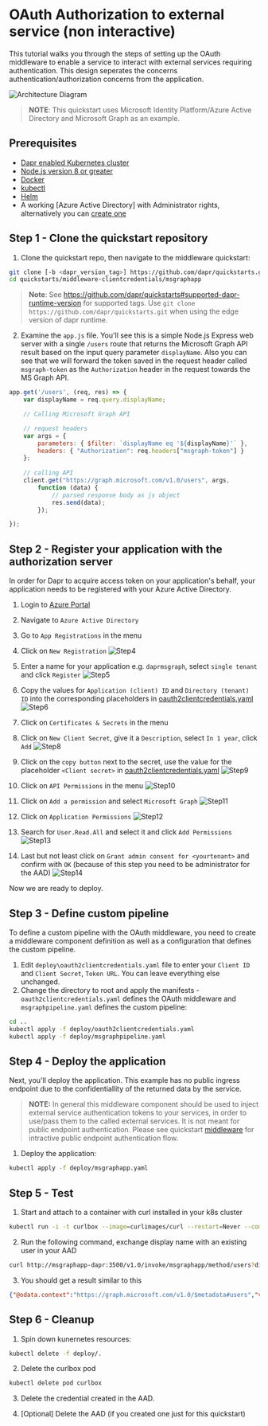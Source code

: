 # OAuth Authorization to external service (non interactive)

This tutorial walks you through the steps of setting up the OAuth middleware to enable a service to interact with external services requiring authentication. This design seperates the concerns authentication/authorization concerns from the application.

![Architecture Diagram](img/architecture_diagram.png)

> **NOTE**: This quickstart uses Microsoft Identity Platform/Azure Active Directory and Microsoft Graph as an example. 

## Prerequisites

- [Dapr enabled Kubernetes cluster](https://github.com/dapr/docs/blob/master/getting-started/environment-setup.md#installing-dapr-on-a-kubernetes-cluster)
- [Node.js version 8 or greater](https://nodejs.org/en/)
- [Docker](https://docs.docker.com/)
- [kubectl](https://kubernetes.io/docs/tasks/tools/install-kubectl/)
- [Helm](https://github.com/helm/helm)
- A working [Azure Active Directory] with Administrator rights, alternatively you can [create one](https://docs.microsoft.com/en-us/azure/active-directory/fundamentals/active-directory-access-create-new-tenant)


## Step 1 - Clone the quickstart repository

1. Clone the quickstart repo, then navigate to the middleware quickstart:
```bash
git clone [-b <dapr_version_tag>] https://github.com/dapr/quickstarts.git
cd quickstarts/middleware-clientcredentials/msgraphapp
```
> **Note**: See https://github.com/dapr/quickstarts#supported-dapr-runtime-version for supported tags. Use `git clone https://github.com/dapr/quickstarts.git` when using the edge version of dapr runtime.

2. Examine the ```app.js``` file. You'll see this is a simple Node.js Express web server with a single ```/users``` route that returns the Microsoft Graph API result based on the input query parameter ```displayName```. Also you can see that we will forward the token saved in the request header called `msgraph-token` as the `Authorization` header in the request towards the MS Graph API.

```javascript
app.get('/users', (req, res) => {
    var displayName = req.query.displayName;    

    // Calling Microsoft Graph API

    // request headers
    var args = {
        parameters: { $filter: `displayName eq '${displayName}'` },
        headers: { "Authorization": req.headers["msgraph-token"] } 
    };
     
    // calling API
    client.get("https://graph.microsoft.com/v1.0/users", args,
        function (data) {
            // parsed response body as js object
            res.send(data);  
        });

});
```

## Step 2 - Register your application with the authorization server

In order for Dapr to acquire access token on your application's behalf, your application needs to be registered with your Azure Active Directory.

1. Login to [Azure Portal](https://portal.azure.com)

2. Navigate to `Azure Active Directory`

3. Go to `App Registrations` in the menu

4. Click on `New Registration`
![Step4](./img/aad_app_registration1.png)

5. Enter a name for your application e.g. `daprmsgraph`, select `single tenant` and click `Register`
![Step5](./img/aad_app_registration2.png)

6. Copy the values for `Application (client) ID` and `Directory (tenant) ID` into the corresponding placeholders in [oauth2clientcredentials.yaml](./deploy/oauth2clientcredentials.yaml)
![Step6](./img/aad_app_registration3.png)

7. Click on `Certificates & Secrets` in the menu

8. Click on `New Client Secret`, give it a `Description`, select `In 1 year`, click `Add`
![Step8](./img/aad_app_registration4.png)

9. Click on the `copy button` next to the secret, use the value for the  placeholder `<Client secret>` in [oauth2clientcredentials.yaml](./deploy/oauth2clientcredentials.yaml)
![Step9](./img/aad_app_registration5.png)

10. Click on `API Permissions` in the menu
![Step10](./img/aad_app_registration6.png)

11. Click on `Add a permission` and select `Microsoft Graph`
![Step11](./img/aad_app_registration7.png)

12. Click on `Application Permissions`
![Step12](./img/aad_app_registration8.png)

13. Search for `User.Read.All` and select it and click `Add Permissions`
![Step13](./img/aad_app_registration9.png)

14. Last but not least click on `Grant admin consent for <yourtenant>` and confirm with `OK` (because of this step you need to be administrator for the AAD)
![Step14](./img/aad_app_registration10.png)

Now we are ready to deploy.

## Step 3 - Define custom pipeline

To define a custom pipeline with the OAuth middleware, you need to create a middleware component definition as well as a configuration that defines the custom pipeline.

1. Edit ```deploy\oauth2clientcredentials.yaml``` file to enter your ```Client ID``` and ```Client Secret```, ```Token URL```. You can leave everything else unchanged.
2. Change the directory to root and apply the manifests - ```oauth2clientcredentials.yaml``` defines the OAuth middleware and ```msgraphpipeline.yaml``` defines the custom pipeline:
```bash
cd ..
kubectl apply -f deploy/oauth2clientcredentials.yaml
kubectl apply -f deploy/msgraphpipeline.yaml
```

## Step 4 - Deploy the application
Next, you'll deploy the application. This example has no public ingress endpoint due to the confidentiallity of the returned data by the service. 

> **NOTE:** In general this middleware component should be used to inject external service authentication tokens to your services, in order to use/pass them to the called external services. It is not meant for public endpoint authentication. Please see quickstart [middleware](../middleware/README.md) for intractive public endpoint authentication flow. 

1. Deploy the application:
```bash
kubectl apply -f deploy/msgraphapp.yaml
```

## Step 5 - Test

1. Start and attach to a container with curl installed in your k8s cluster
```bash
kubectl run -i -t curlbox --image=curlimages/curl --restart=Never --command -- /bin/sh
```

2. Run the following command, exchange display name with an existing user in your AAD
```bash
curl http://msgraphapp-dapr:3500/v1.0/invoke/msgraphapp/method/users?displayName=gildong%20hong
```

3. You should get a result similar to this
```json
{"@odata.context":"https://graph.microsoft.com/v1.0/$metadata#users","value":[{"businessPhones":[],"displayName":"Gildong Hong","givenName":null,"jobTitle":null,"mail":null,"mobilePhone":null,"officeLocation":null,"preferredLanguage":null,"surname":null,"userPrincipalName":"gildong.hong@yourdomain.com","id":"9392214b-c472-4c29-b59f-3efcb6051f50"}]}
```

## Step 6 - Cleanup

1. Spin down kunernetes resources:
```bash
kubectl delete -f deploy/.
```
2. Delete the curlbox pod
```bash
kubectl delete pod curlbox
```
3. Delete the credential created in the AAD.

4. [Optional] Delete the AAD (if you created one just for this quickstart)